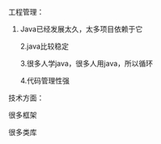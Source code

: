 工程管理：

1. Java已经发展太久，太多项目依赖于它

   2.java比较稳定

   3.很多人学java，很多人用java，所以循环 

   4.代码管理性强

技术方面：

很多框架

很多类库

